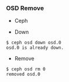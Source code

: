 ### OSD Remove
- Ceph 

- Down
```
$ ceph osd down osd.0
osd.0 is already down. 
```

- Remove
```
$ ceph osd rm 0
removed osd.0

```
